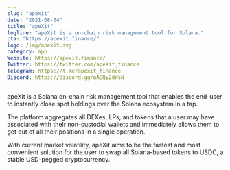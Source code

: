 ```yaml
---
slug: "apexit"
date: "2021-08-04"
title: "apeXit"
logline: "apeXit is a on-chain risk management tool for Solana."
cta: "https://apexit.finance/"
logo: /img/apexit.svg
category: app
Website: https://apexit.finance/
Twitter: https://twitter.com/apeXit_finance
Telegram: https://t.me/apexit_finance
Discord: https://discord.gg/aASQy2dWsN
---
```


apeXit is a Solana on-chain risk management tool that enables the end-user to instantly close spot holdings over the Solana ecosystem in a tap.

The platform aggregates all DEXes, LPs, and tokens that a user may have associated with their non-custodial wallets and immediately allows them to get out of all their positions in a single operation.

With current market volatility, apeXit aims to be the fastest and most convenient solution for the user to swap all Solana-based tokens to USDC, a stable USD-pegged cryptocurrency.
